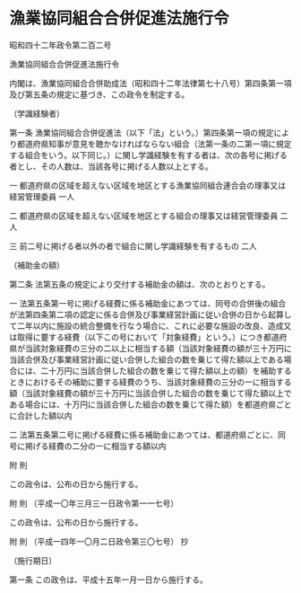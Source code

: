 # 漁業協同組合合併促進法施行令

昭和四十二年政令第二百二号

漁業協同組合合併促進法施行令

内閣は、漁業協同組合合併助成法（昭和四十二年法律第七十八号）第四条第一項及び第五条の規定に基づき、この政令を制定する。

（学識経験者）

第一条 漁業協同組合合併促進法（以下「法」という。）第四条第一項の規定により都道府県知事が意見を聴かなければならない組合（法第一条の二第一項に規定する組合をいう。以下同じ。）に関し学識経験を有する者は、次の各号に掲げる者とし、その人数は、当該各号に掲げる人数以上とする。

一 都道府県の区域を超えない区域を地区とする漁業協同組合連合会の理事又は経営管理委員 一人

二 都道府県の区域を超えない区域を地区とする組合の理事又は経営管理委員 二人

三 前二号に掲げる者以外の者で組合に関し学識経験を有するもの 二人

（補助金の額）

第二条 法第五条の規定により交付する補助金の額は、次のとおりとする。

一 法第五条第一号に掲げる経費に係る補助金にあつては、同号の合併後の組合が法第四条第二項の認定に係る合併及び事業経営計画に従い合併の日から起算して二年以内に施設の統合整備を行なう場合に、これに必要な施設の改良、造成又は取得に要する経費（以下この号において「対象経費」という。）につき都道府県が当該対象経費の三分の二以上に相当する額（当該対象経費の額が三十万円に当該合併及び事業経営計画に従い合併した組合の数を乗じて得た額以上である場合には、二十万円に当該合併した組合の数を乗じて得た額以上の額）を補助するときにおけるその補助に要する経費のうち、当該対象経費の三分の一に相当する額（当該対象経費の額が三十万円に当該合併した組合の数を乗じて得た額以上である場合には、十万円に当該合併した組合の数を乗じて得た額）を都道府県ごとに合計した額以内

二 法第五条第二号に掲げる経費に係る補助金にあつては、都道府県ごとに、同号に掲げる経費の二分の一に相当する額以内

附 則

この政令は、公布の日から施行する。

附 則 （平成一〇年三月三一日政令第一一七号）

この政令は、公布の日から施行する。

附 則 （平成一四年一〇月二日政令第三〇七号） 抄

（施行期日）

第一条 この政令は、平成十五年一月一日から施行する。
